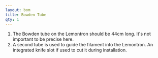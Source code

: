 ```yaml
---
layout: bom
title: Bowden Tube
qty: 1
---
```


1. The Bowden tube on the Lemontron should be 44cm long. It's not important to be precise here.
2. A second tube is used to guide the filament into the Lemontron. An integrated knife slot if used to cut it during
   installation.